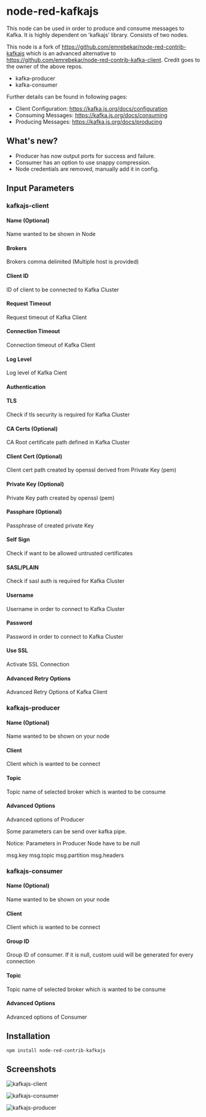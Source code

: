 # node-red-kafkajs

This node can be used in order to produce and consume messages to Kafka. It is highly dependent on 'kafkajs' library. Consists of two nodes.

This node is a fork of <https://github.com/emrebekar/node-red-contrib-kafkajs> which is an advanced alternative to <https://github.com/emrebekar/node-red-contrib-kafka-client>. Credit goes to the owner of the above repos.

- kafka-producer
- kafka-consumer

Further details can be found in following pages:

- Client Configuration: <https://kafka.js.org/docs/configuration>
- Consuming Messages: <https://kafka.js.org/docs/consuming>
- Producing Messages: <https://kafka.js.org/docs/producing>

## What's new?

- Producer has now output ports for success and failure.
- Consumer has an option to use snappy compression.
- Node credentials are removed, manually add it in config.

## Input Parameters

### kafkajs-client

#### Name (Optional)

Name wanted to be shown in Node

#### Brokers

Brokers comma delimited (Multiple host is provided)

#### Client ID

ID of client to be connected to Kafka Cluster

#### Request Timeout

Request timeout of Kafka Client

#### Connection Timeout

Connection timeout of Kafka Client

#### Log Level

Log level of Kafka Cient

#### Authentication

#### TLS

Check if tls security is required for Kafka Cluster

#### CA Certs (Optional)

CA Root certificate path defined in Kafka Cluster

#### Client Cert (Optional)

Client cert path created by openssl derived from Private Key (pem)

#### Private Key (Optional)

Private Key path created by openssl (pem)

#### Passphare (Optional)

Passphrase of created private Key

#### Self Sign

Check if want to be allowed untrusted certificates

#### SASL/PLAIN

Check if sasl auth is required for Kafka Cluster

#### Username

Username in order to connect to Kafka Cluster

#### Password

Password in order to connect to Kafka Cluster

#### Use SSL

Activate SSL Connection

#### Advanced Retry Options

Advanced Retry Options of Kafka Client

### kafkajs-producer

#### Name (Optional)

Name wanted to be shown on your node

#### Client

Client which is wanted to be connect

#### Topic

Topic name of selected broker which is wanted to be consume

#### Advanced Options

Advanced options of Producer

Some parameters can be send over kafka pipe.

Notice: Parameters in Producer Node have to be null

msg.key
msg.topic
msg.partition
msg.headers

### kafkajs-consumer

#### Name (Optional)

Name wanted to be shown on your node

#### Client

Client which is wanted to be connect

#### Group ID

Group ID of consumer. If it is null, custom uuid will be generated for every connection

#### Topic

Topic name of selected broker which is wanted to be consume

#### Advanced Options

Advanced options of Consumer

## Installation

```code
npm install node-red-contrib-kafkajs
```

## Screenshots

![kafkajs-client](https://raw.githubusercontent.com/emrebekar/node-red-contrib-kafkajs/master/images/kafka-client.PNG)

![kafkajs-consumer](https://raw.githubusercontent.com/emrebekar/node-red-contrib-kafkajs/master/images/kafka-consumer.PNG)

![kafkajs-producer](https://raw.githubusercontent.com/emrebekar/node-red-contrib-kafkajs/master/images/kafka-producer.PNG)
